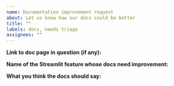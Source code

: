```yaml
---
name: Documentation improvement request
about: Let us know how our docs could be better
title: ""
labels: docs, needs triage
assignees: ""
---
```


**Link to doc page in question (if any):**

**Name of the Streamlit feature whose docs need improvement:**

**What you think the docs should say:**
